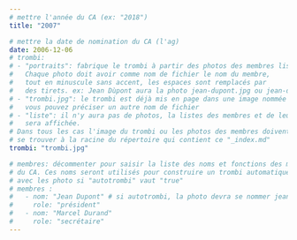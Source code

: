 ```yaml
---
# mettre l'année du CA (ex: "2018")
title: "2007"

# mettre la date de nomination du CA (l'ag)
date: 2006-12-06
# trombi:
# - "portraits": fabrique le trombi à partir des photos des membres listés.
#   Chaque photo doit avoir comme nom de fichier le nom du membre,
#   tout en minuscule sans accent, les espaces sont remplacés par
#   des tirets. ex: Jean Dùpont aura la photo jean-dupont.jpg ou jean-dupont.png
# - "trombi.jpg": le trombi est déjà mis en page dans une image nommée "trombi.jpg"
#   vous pouvez préciser un autre nom de fichier
# - "liste": il n'y aura pas de photos, la listes des membres et de leur fonction
#   sera affichée.
# Dans tous les cas l'image du trombi ou les photos des membres doivent
# se trouver à la racine du répertoire qui contient ce "_index.md"
trombi: "trombi.jpg"

# membres: décommenter pour saisir la liste des noms et fonctions des membres
# du CA. Ces noms seront utilisés pour construire un trombi automatiquement
# avec les photo si "autotrombi" vaut "true"
# membres :
#   - nom: "Jean Dupont" # si autotrombi, la photo devra se nommer jean-dupont.jpg ou jean-dupont.png
#     role: "président"
#   - nom: "Marcel Durand"
#     role: "secrétaire"
---
```

